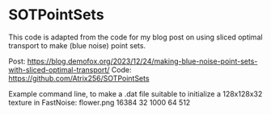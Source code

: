 # SOTPointSets

This code is adapted from the code for my blog post on using sliced optimal transport to make (blue noise) point sets.

Post: https://blog.demofox.org/2023/12/24/making-blue-noise-point-sets-with-sliced-optimal-transport/
Code: https://github.com/Atrix256/SOTPointSets

Example command line, to make a .dat file suitable to initialize a 128x128x32 texture in FastNoise:
flower.png 16384 32 1000 64 512